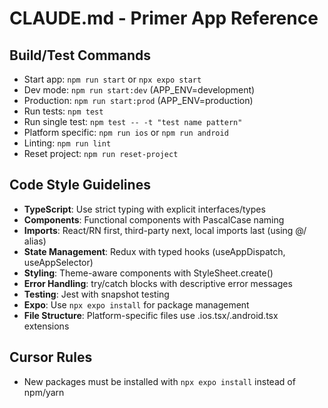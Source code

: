 # CLAUDE.md - Primer App Reference

## Build/Test Commands
- Start app: `npm run start` or `npx expo start`
- Dev mode: `npm run start:dev` (APP_ENV=development)
- Production: `npm run start:prod` (APP_ENV=production)
- Run tests: `npm test`
- Run single test: `npm test -- -t "test name pattern"`
- Platform specific: `npm run ios` or `npm run android`
- Linting: `npm run lint`
- Reset project: `npm run reset-project`

## Code Style Guidelines
- **TypeScript**: Use strict typing with explicit interfaces/types
- **Components**: Functional components with PascalCase naming
- **Imports**: React/RN first, third-party next, local imports last (using @/ alias)
- **State Management**: Redux with typed hooks (useAppDispatch, useAppSelector)
- **Styling**: Theme-aware components with StyleSheet.create()
- **Error Handling**: try/catch blocks with descriptive error messages
- **Testing**: Jest with snapshot testing
- **Expo**: Use `npx expo install` for package management
- **File Structure**: Platform-specific files use .ios.tsx/.android.tsx extensions

## Cursor Rules
- New packages must be installed with `npx expo install` instead of npm/yarn